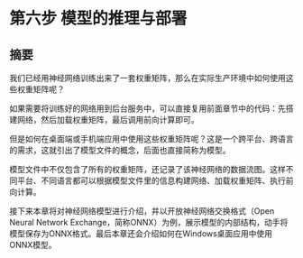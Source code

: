 <!--Copyright © Microsoft Corporation. All rights reserved.
  适用于[License](https://github.com/Microsoft/ai-edu/blob/master/LICENSE.md)版权许可-->

# 第六步  模型的推理与部署

## 摘要

我们已经用神经网络训练出来了一套权重矩阵，那么在实际生产环境中如何使用这些权重矩阵呢？

如果需要将训练好的网络用到后台服务中，可以直接复用前面章节中的代码：先搭建网络，然后加载权重矩阵，最后调用前向计算即可。

但是如何在桌面端或手机端应用中使用这些权重矩阵呢？这是一个跨平台、跨语言的需求，这就引出了模型文件的概念，后面也直接简称为模型。

模型文件中不仅包含了所有的权重矩阵，还记录了该神经网络的数据流图。这样不同平台、不同语言都可以根据模型文件里的信息构建网络、加载权重矩阵、执行前向计算。

接下来本章将对神经网络模型进行介绍，并以开放神经网络交换格式（Open Neural Network Exchange，简称ONNX）为例，展示模型的内部结构，动手将模型保存为ONNX格式。最后本章还会介绍如何在Windows桌面应用中使用ONNX模型。
